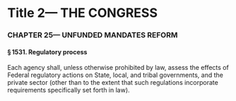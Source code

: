 
# Title 2— THE CONGRESS
### CHAPTER 25— UNFUNDED MANDATES REFORM
#### § 1531. Regulatory process

Each agency shall, unless otherwise prohibited by law, assess the effects of Federal regulatory actions on State, local, and tribal governments, and the private sector (other than to the extent that such regulations incorporate requirements specifically set forth in law).
